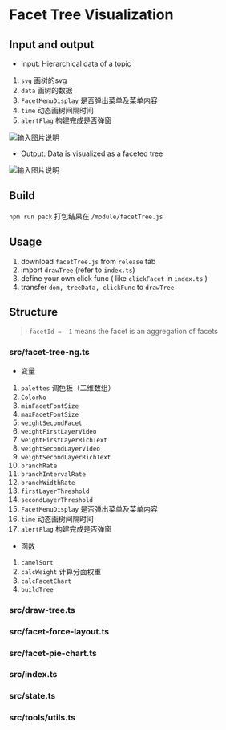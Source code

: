 # Facet Tree Visualization

## Input and output
- Input: Hierarchical data of a topic
1. `svg` 画树的svg
2. `data` 画树的数据
3. `FacetMenuDisplay` 是否弹出菜单及菜单内容
4. `time` 动态画树间隔时间
5. `alertFlag` 构建完成是否弹窗

![输入图片说明](https://images.gitee.com/uploads/images/2021/0511/191449_588c770b_8849316.png "屏幕截图.png")
- Output: Data is visualized as a faceted tree

![输入图片说明](https://images.gitee.com/uploads/images/2021/0511/191533_7569af5f_8849316.png "屏幕截图.png")

## Build
`npm run pack` 打包结果在 `/module/facetTree.js`

## Usage
1. download `facetTree.js` from `release` tab
2. import `drawTree` (refer to `index.ts`)
3. define your own click func ( like `clickFacet` in `index.ts` )
4. transfer `dom, treeData, clickFunc` to `drawTree`

## Structure
> `facetId = -1` means the facet is an aggregation of facets

### src/facet-tree-ng.ts

- 变量
1. `palettes` 调色板（二维数组）
2. `ColorNo`
3. `minFacetFontSize`
4. `maxFacetFontSize`
5. `weightSecondFacet`
6. `weightFirstLayerVideo`
7. `weightFirstLayerRichText`
8. `weightSecondLayerVideo`
9. `weightSecondLayerRichText`
10. `branchRate`
11. `branchIntervalRate`
12. `branchWidthRate`
13. `firstLayerThreshold`
14. `secondLayerThreshold`
15. `FacetMenuDisplay` 是否弹出菜单及菜单内容
16. `time` 动态画树间隔时间
17. `alertFlag` 构建完成是否弹窗

- 函数

1. `camelSort`
2. `calcWeight` 计算分面权重
3. `calcFacetChart`
4. `buildTree`

### src/draw-tree.ts

### src/facet-force-layout.ts

### src/facet-pie-chart.ts

### src/index.ts

### src/state.ts

### src/tools/utils.ts
